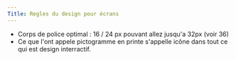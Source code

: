 ```yaml
---
Title: Regles du design pour écrans
---
```


- Corps de police optimal : 16 / 24 px pouvant allez jusqu'a 32px (voir 36)
- Ce que l'ont appele pictogramme en printe s'appelle icône dans tout ce qui est design interractif.
